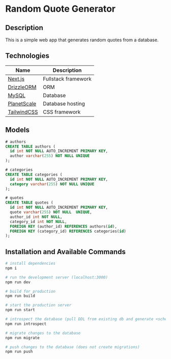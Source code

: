 # Random Quote Generator

## Description

This is a simple web app that generates random quotes from a database.

## Technologies

| Name                                    | Description         |
| --------------------------------------- | ------------------- |
| [Next.js](https://nextjs.org/)          | Fullstack framework |
| [DrizzleORM](https://orm.drizzle.team/) | ORM                 |
| [MySQL](https://www.mysql.com/)         | Database            |
| [PlanetScale](https://planetscale.com/) | Database hosting    |
| [TailwindCSS](https://tailwindcss.com/) | CSS framework       |

## Models

```sql
# authors
CREATE TABLE authors (
  id int NOT NULL AUTO_INCREMENT PRIMARY KEY,
  author varchar(255) NOT NULL UNIQUE
);

# categories
CREATE TABLE categories (
  id int NOT NULL AUTO_INCREMENT PRIMARY KEY,
  category varchar(255) NOT NULL UNIQUE
);

# quotes
CREATE TABLE quotes (
  id int NOT NULL AUTO_INCREMENT PRIMARY KEY,
  quote varchar(255) NOT NULL  UNIQUE,
  author_id int NOT NULL,
  category_id int NOT NULL,
  FOREIGN KEY (author_id) REFERENCES authors(id),
  FOREIGN KEY (category_id) REFERENCES categories(id)
);
```

## Installation and Available Commands

```bash
# install dependencies
npm i

# run the development server (localhost:3000)
npm run dev

# build for production
npm run build

# start the production server
npm run start

# introspect the database (pull DDL from existing db and generate <schema.ts>)
npm run introspect

# migrate changes to the database
npm run migrate

# push changes to the database (does not create migrations)
npm run push
```
